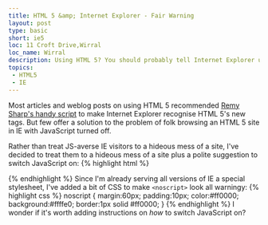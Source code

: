 ```yaml
---
title: HTML 5 &amp; Internet Explorer - Fair Warning
layout: post
type: basic
short: ie5
loc: 11 Croft Drive,Wirral
loc_name: Wirral
description: Using HTML 5? You should probably tell Internet Explorer users why your site looks rubbish if they have JavaScript turned off.
topics:
 - HTML5
 - IE
---
```

Most articles and weblog posts on using <abbr>HTML</abbr> 5 recommended [Remy Sharp's handy script](http://remysharp.com/2009/01/07/html5-enabling-script/) to make Internet Explorer recognise <abbr>HTML</abbr> 5's new tags. But few offer a solution to the problem of folk browsing an HTML 5 site in IE with JavaScript turned off.

Rather than treat <abbr>JS</abbr>-averse <abbr>IE</abbr> visitors to a hideous mess of a site, I've decided to treat them to a hideous mess of a site plus a polite suggestion to switch JavaScript on:
{% highlight html %}
<!--[if IE]>
<noscript>
<div>
<p>Are you using Internet Explorer with JavaScript turned off?</p>
<p>This site probably looks a bit of a mess.</p>
<p>If you can, turn JavaScript on, and reload the page - that
should fix the problem.</p>
<p>If you can't do that, my apologies. For fun,
I made the site using new code that Explorer doesn't
understand just yet.</p>
<p>Comments? Complaints? Email me at j@ck.mottr.am</p>
</div>
</noscript>
<![endif]-->
{% endhighlight %}
Since I'm already serving all versions of <abbr>IE</abbr> a special stylesheet, I've added a bit of <abbr>CSS</abbr> to make `<noscript>` look all warningy:
{% highlight css %}
noscript {
	margin:60px;
	padding:10px;
	color:#ff0000;
	background:#ffffe0;
	border:1px solid #ff0000;
}
{% endhighlight %}
I wonder if it's worth adding instructions on _how_ to switch JavaScript on?
